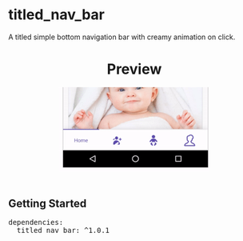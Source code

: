 # titled_nav_bar

A titled simple bottom navigation bar with creamy animation on click.


<center>
<h1> Preview </h1>
<img src="etc/t_n_b.gif" width="60%">
</center>
<br>


## Getting Started
<pre>
dependencies:
  titled_nav_bar: ^1.0.1
</pre>
